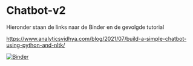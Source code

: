 # Chatbot-v2

Hieronder staan de links naar de Binder en de gevolgde tutorial

https://www.analyticsvidhya.com/blog/2021/07/build-a-simple-chatbot-using-python-and-nltk/

[![Binder](https://mybinder.org/badge_logo.svg)](https://mybinder.org/v2/gh/RoelJN/Chatbot-v2/HEAD)
